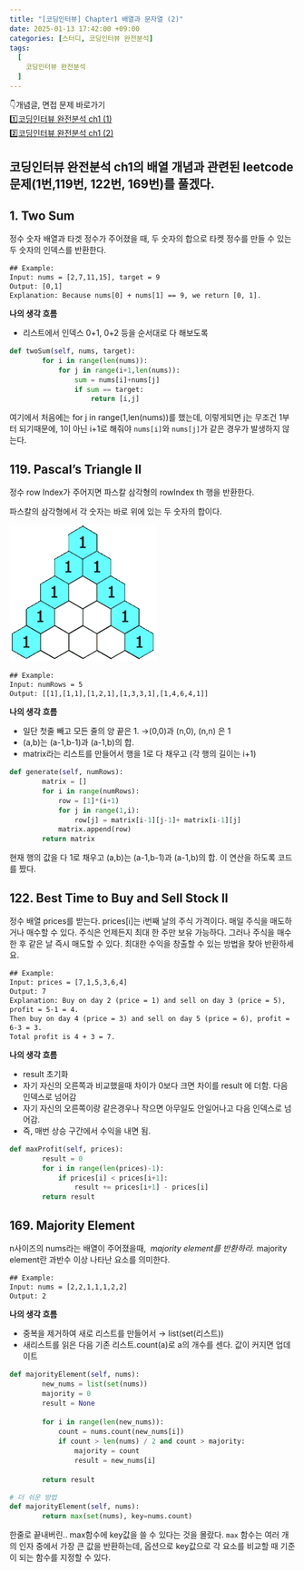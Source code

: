 ```yaml
---
title: "[코딩인터뷰] Chapter1 배열과 문자열 (2)"
date: 2025-01-13 17:42:00 +09:00
categories: [스터디, 코딩인터뷰 완전분석]
tags:
  [
    코딩인터뷰 완전분석
  ]
---   
```

👇개념글, 면접 문제 바로가기  
1️⃣[코딩인터뷰 완전분석 ch1 (1)](https://sebinyday.github.io/posts/%EC%BD%94%EB%94%A9%EC%9D%B8%ED%84%B0%EB%B7%B0-ch1-%EB%B0%B0%EC%97%B4%EA%B3%BC-%EB%AC%B8%EC%9E%90%EC%97%B4/)    
2️⃣[코딩인터뷰 완전분석 ch1 (2)](https://sebinyday.github.io/posts/%EC%BD%94%EB%94%A9%EC%9D%B8%ED%84%B0%EB%B7%B0-ch1-%EB%B0%B0%EC%97%B4%EA%B3%BC-%EB%AC%B8%EC%9E%90%EC%97%B4-2/)

코딩인터뷰 완전분석 ch1의 배열 개념과 관련된 leetcode문제(1번,119번, 122번, 169번)를 풀겠다.
---
## 1. Two Sum

정수 숫자 배열과 타겟 정수가 주어졌을 때,  두 숫자의 합으로 타켓 정수를 만들 수 있는 두 숫자의 인덱스를 반환한다. 


``` 
## Example:
Input: nums = [2,7,11,15], target = 9
Output: [0,1]
Explanation: Because nums[0] + nums[1] == 9, we return [0, 1].
```

**나의 생각 흐름**

- 리스트에서 인덱스 0+1, 0+2 등을 순서대로 다 해보도록

```python
def twoSum(self, nums, target):
        for i in range(len(nums)):
            for j in range(i+1,len(nums)):
                sum = nums[i]+nums[j]
                if sum == target:
                    return [i,j]
```

여기에서 처음에는 for j in range(1,len(nums))를 했는데, 이렇게되면 j는 무조건 1부터 되기때문에, 1이 아닌 i+1로 해줘야 `nums[i]`와 `nums[j]`가 같은 경우가 발생하지 않는다. 

## 119. Pascal’s Triangle II

정수 row Index가 주어지면 파스칼 삼각형의 rowIndex th 행을 반환한다. 

파스칼의 삼각형에서 각 숫자는 바로 위에 있는 두 숫자의 합이다. 

![PascalTriangleAnimated2.gif](assets/img/PascalTriangleAnimated2.gif)

```
## Example:
Input: numRows = 5
Output: [[1],[1,1],[1,2,1],[1,3,3,1],[1,4,6,4,1]]
```

**나의 생각 흐름** 

- 일단 첫줄 빼고 모든 줄의 양 끝은 1. →(0,0)과 (n,0), (n,n) 은 1
- (a,b)는 (a-1,b-1)과 (a-1,b)의 합.
- matrix라는 리스트를 만들어서 행을 1로 다 채우고 (각 행의 길이는 i+1)

```python
def generate(self, numRows):
        matrix = []
        for i in range(numRows):
            row = [1]*(i+1)
            for j in range(1,i):
                row[j] = matrix[i-1][j-1]+ matrix[i-1][j]
            matrix.append(row)
        return matrix
```

현재 행의 값을 다 1로 채우고 (a,b)는 (a-1,b-1)과 (a-1,b)의 합.  이 연산을 하도록 코드를 짰다.

## 122. Best Time to Buy and Sell Stock II

정수 배열 prices를 받는다. prices[i]는 i번째 날의 주식 가격이다. 매일 주식을 매도하거나 매수할 수 있다. 주식은 언제든지 최대 한 주만 보유 가능하다. 그러나 주식을 매수한 후 같은 날 즉시 매도할 수 있다. 최대한 수익을 창출할 수 있는 방법을 찾아 반환하세요. 

```
## Example:
Input: prices = [7,1,5,3,6,4]
Output: 7
Explanation: Buy on day 2 (price = 1) and sell on day 3 (price = 5), profit = 5-1 = 4.
Then buy on day 4 (price = 3) and sell on day 5 (price = 6), profit = 6-3 = 3.
Total profit is 4 + 3 = 7.
```

**나의 생각 흐름**

- result 초기화
- 자기 자신의 오른쪽과 비교했을때 차이가 0보다 크면 차이를 result 에 더함. 다음 인덱스로 넘어감
- 자기 자신의 오른쪽이랑 같은경우나 작으면 아무일도 안일어나고 다음 인덱스로 넘어감.
- 즉, 매번 상승 구간에서 수익을 내면 됨.

```python
def maxProfit(self, prices):
        result = 0
        for i in range(len(prices)-1):
            if prices[i] < prices[i+1]:
                result += prices[i+1] - prices[i]
        return result   
```

## 169. Majority Element

n사이즈의 nums라는 배열이 주어졌을때,  *majority element를 반환하라.* majority element란 과반수 이상 나타난 요소를 의미한다.

```
## Example:
Input: nums = [2,2,1,1,1,2,2]
Output: 2
```

**나의 생각 흐름**

- 중복을 제거하여 새로 리스트를 만들어서 → list(set(리스트))
- 새리스트를 읽은 다음 기존 리스트.count(a)로 a의 개수를 센다. 값이 커지면 업데이트

```python
def majorityElement(self, nums):
        new_nums = list(set(nums))
        majority = 0 
        result = None

        for i in range(len(new_nums)):
            count = nums.count(new_nums[i])  
            if count > len(nums) / 2 and count > majority:
                majority = count
                result = new_nums[i]
        
        return result
```

```python
# 더 쉬운 방법
def majorityElement(self, nums):
        return max(set(nums), key=nums.count)
```

한줄로 끝내버린.. max함수에 key값을 쓸 수 있다는 것을 몰랐다.  `max` 함수는 여러 개의 인자 중에서 가장 큰 값을 반환하는데, 옵션으로 key값으로 각 요소를 비교할 때 기준이 되는 함수를 지정할 수 있다. 
